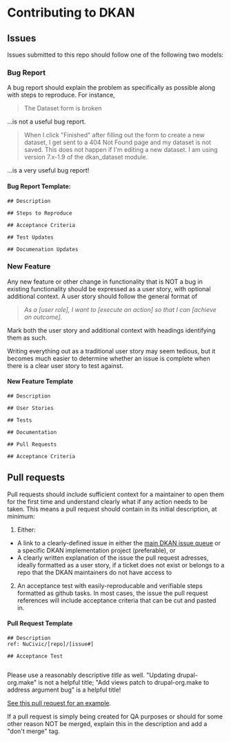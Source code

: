 # Contributing to DKAN

## Issues

Issues submitted to this repo should follow one of the following two models:

### Bug Report

A bug report should explain the problem as specifically as possible along with steps to reproduce. For instance,

> The Dataset form is broken

...is not a useful bug report.

> When I click "Finished" after filling out the form to create a new dataset, I get sent to a 404 Not Found page and my dataset is not saved. This does not happen if I'm editing a new dataset. I am using version 7.x-1.9 of the dkan_dataset module.

...is a very useful bug report!

#### Bug Report Template:

```
## Description

## Steps to Reproduce

## Acceptance Criteria

## Test Updates

## Documenation Updates
```

### New Feature

Any new feature or other change in functionality that is NOT a bug in existing functionality should be expressed as a user story, with optional additional context. A user story should follow the general format of 

> _As a [user role], I want to [execute an action] so that I can [achieve an outcome]._

Mark both the user story and additional context with headings identifying them as such. 

Writing everything out as a traditional user story may seem tedious, but it becomes much easier to determine whether an issue is complete when there is a clear user story to test against.

#### New Feature Template
```
## Description

## User Stories

## Tests

## Documentation

## Pull Requests

## Acceptance Criteria
```

## Pull requests

Pull requests should include sufficient context for a maintainer to open them for the first time and understand clearly what if any action needs to be taken. This means a pull request should contain in its initial description, at minimum:

1. Either:
  * A link to a clearly-defined issue in either the [main DKAN issue queue]() or a specific DKAN implementation project (preferable), or
  * A clearly written explanation of the issue the pull request adresses, ideally formatted as a user story, if a ticket does not exist or belongs to a repo that the DKAN maintainers do not have access to
2. An acceptance test with easily-reproducable and verifiable steps formatted as github tasks. In most cases, the issue the pull request references will include acceptance criteria that can be cut and pasted in.

#### Pull Request Template
```
## Description
ref: NuCivic/[repo]/[issue#]

## Acceptance Test


```

Please use a reasonably descriptive *title* as well. "Updating drupal-org.make" is not a helpful title; "Add views patch to drupal-org.make to address argument bug" is a helpful title!

[See this pull request for an example](https://github.com/NuCivic/dkan/pull/629).

If a pull request is simply being created for QA purposes or should for some other reason NOT be merged, explain this in the description and add a "don't merge" tag.


